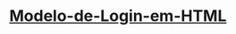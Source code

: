 # [Modelo-de-Login-em-HTML](https://github.com/ClaytonAndrade/Modelo-de-Login-em-HTML/blob/master/img/Tela.PNG)
